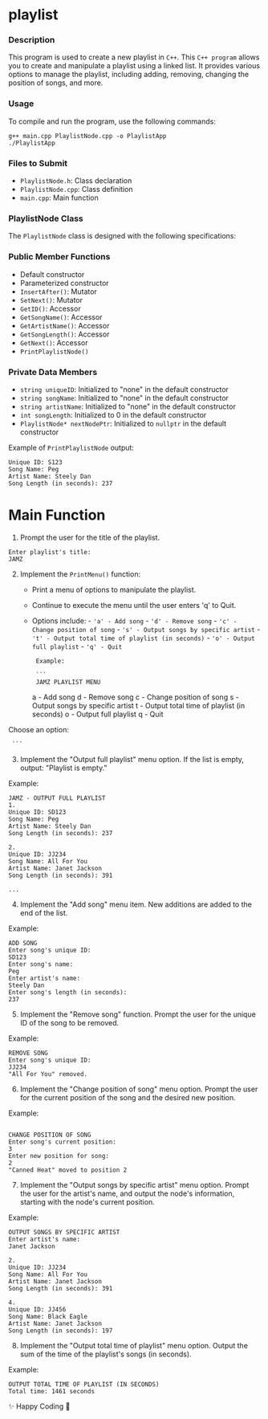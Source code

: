 # playlist

### Description

This program is used to create a new playlist in `C++`.
This `C++ program` allows you to create and manipulate a playlist using a linked list. It provides various options to manage the playlist, including adding, removing, changing the position of songs, and more.

### Usage

To compile and run the program, use the following commands:

```
g++ main.cpp PlaylistNode.cpp -o PlaylistApp
./PlaylistApp

```

### Files to Submit

- `PlaylistNode.h`: Class declaration
- `PlaylistNode.cpp`: Class definition
- `main.cpp`: Main function

### PlaylistNode Class

The `PlaylistNode` class is designed with the following specifications:

### Public Member Functions

- Default constructor
- Parameterized constructor
- `InsertAfter()`: Mutator
- `SetNext()`: Mutator
- `GetID()`: Accessor
- `GetSongName()`: Accessor
- `GetArtistName()`: Accessor
- `GetSongLength()`: Accessor
- `GetNext()`: Accessor
- `PrintPlaylistNode()`

### Private Data Members

- `string uniqueID`: Initialized to "none" in the default constructor
- `string songName`: Initialized to "none" in the default constructor
- `string artistName`: Initialized to "none" in the default constructor
- `int songLength`: Initialized to 0 in the default constructor
- `PlaylistNode* nextNodePtr`: Initialized to `nullptr` in the default constructor

Example of `PrintPlaylistNode` output:

```
Unique ID: S123
Song Name: Peg
Artist Name: Steely Dan
Song Length (in seconds): 237

```

# Main Function

1. Prompt the user for the title of the playlist.

```
Enter playlist's title:
JAMZ

```

2.  Implement the `PrintMenu()` function:

    - Print a menu of options to manipulate the playlist.
    - Continue to execute the menu until the user enters 'q' to Quit.
    - Options include: - `'a' - Add song` - `'d' - Remove song` - `'c' - Change position of song` - `'s' - Output songs by specific artist` - `'t' - Output total time of playlist (in seconds)` - `'o' - Output full playlist` - `'q' - Quit`

           Example:

           ```
           JAMZ PLAYLIST MENU

      a - Add song
      d - Remove song
      c - Change position of song
      s - Output songs by specific artist
      t - Output total time of playlist (in seconds)
      o - Output full playlist
      q - Quit

Choose an option:

     ```

3. Implement the "Output full playlist" menu option. If the list is empty, output: "Playlist is empty."

Example:

```
JAMZ - OUTPUT FULL PLAYLIST
1.
Unique ID: SD123
Song Name: Peg
Artist Name: Steely Dan
Song Length (in seconds): 237

2.
Unique ID: JJ234
Song Name: All For You
Artist Name: Janet Jackson
Song Length (in seconds): 391

...

```

4. Implement the "Add song" menu item. New additions are added to the end of the list.

Example:

```
ADD SONG
Enter song's unique ID:
SD123
Enter song's name:
Peg
Enter artist's name:
Steely Dan
Enter song's length (in seconds):
237

```

5. Implement the "Remove song" function. Prompt the user for the unique ID of the song to be removed.

Example:

```
REMOVE SONG
Enter song's unique ID:
JJ234
"All For You" removed.

```

6. Implement the "Change position of song" menu option. Prompt the user for the current position of the song and the desired new position.

Example:

```

CHANGE POSITION OF SONG
Enter song's current position:
3
Enter new position for song:
2
"Canned Heat" moved to position 2
```

7. Implement the "Output songs by specific artist" menu option. Prompt the user for the artist's name, and output the node's information, starting with the node's current position.

Example:

```
OUTPUT SONGS BY SPECIFIC ARTIST
Enter artist's name:
Janet Jackson

2.
Unique ID: JJ234
Song Name: All For You
Artist Name: Janet Jackson
Song Length (in seconds): 391

4.
Unique ID: JJ456
Song Name: Black Eagle
Artist Name: Janet Jackson
Song Length (in seconds): 197

```

8. Implement the "Output total time of playlist" menu option. Output the sum of the time of the playlist's songs (in seconds).

Example:

```
OUTPUT TOTAL TIME OF PLAYLIST (IN SECONDS)
Total time: 1461 seconds

```

✨ Happy Coding 🚀
